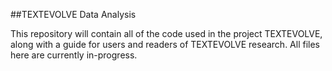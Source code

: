##TEXTEVOLVE Data Analysis

This repository will contain all of the code used in the project TEXTEVOLVE, along with a guide for users and readers of TEXTEVOLVE research. All files here are currently in-progress.
